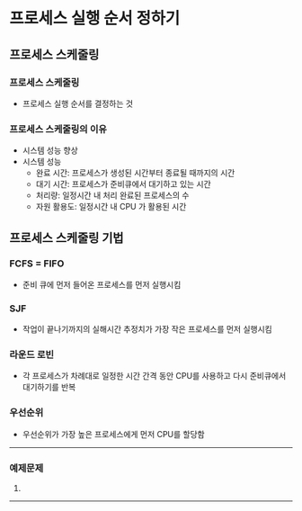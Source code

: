 # 프로세스 실행 순서 정하기

## 프로세스 스케줄링

### 프로세스 스케줄링
  - 프로세스 실행 순서를 결정하는 것

### 프로세스 스케줄링의 이유
  - 시스템 성능 향상
  - 시스템 성능
    - 완료 시간: 프로세스가 생성된 시간부터 종료될 때까지의 시간
    - 대기 시간: 프로세스가 준비큐에서 대기하고 있는 시간
    - 처리량: 일정시간 내 처리 완료된 프로세스의 수
    - 자원 활용도: 일정시간 내 CPU 가 활용된 시간
   
## 프로세스 스케줄링 기법

### FCFS = FIFO
  - 준비 큐에 먼저 들어온 프로세스를 먼저 실행시킴

### SJF
  - 작업이 끝나기까지의 실해시간 추정치가 가장 작은 프로세스를 먼저 실행시킴

### 라운드 로빈
  - 각 프로세스가 차례대로 일정한 시간 간격 동안 CPU를 사용하고 다시 준비큐에서 대기하기를 반복

### 우선순위
  - 우선순위가 가장 높은 프로세스에게 먼저 CPU를 할당함
    
---

### 예제문제
  1.

---

